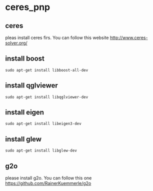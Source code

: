 # ceres_pnp

## ceres
pleas install ceres firs. You can follow this website http://www.ceres-solver.org/

## install boost

`` sudo apt-get install libboost-all-dev ``

## install qglviewer

`` sudo apt-get install libqglviewer-dev ``

## install eigen
`` sudo apt-get install libeigen3-dev ``

## install glew
`` sudo apt-get install libglew-dev ``

## g2o
please install g2o. You can follow this one https://github.com/RainerKuemmerle/g2o
